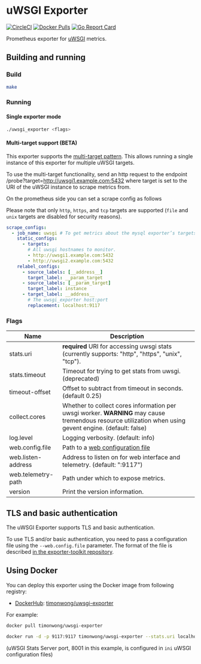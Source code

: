 # uWSGI Exporter

[![CircleCI](https://circleci.com/gh/timonwong/uwsgi_exporter/tree/master.svg?style=shield)][circleci]
[![Docker Pulls](https://img.shields.io/docker/pulls/timonwong/uwsgi-exporter.svg?maxAge=604800)][hub]
[![Go Report Card](https://goreportcard.com/badge/github.com/timonwong/uwsgi_exporter)](https://goreportcard.com/report/github.com/timonwong/uwsgi_exporter)

Prometheus exporter for [uWSGI] metrics.

## Building and running

### Build

```bash
make
```

### Running

#### Single exporter mode

```bash
./uwsgi_exporter <flags>
```

#### Multi-target support (BETA)

This exporter supports the [multi-target pattern](https://prometheus.io/docs/guides/multi-target-exporter/). This allows running a single instance of this exporter for multiple uWSGI targets.

To use the multi-target functionality, send an http request to the endpoint /probe?target=http://uwsgi1.example.com:5432 where target is set to the URI of the uWSGI instance to scrape metrics from.

On the prometheus side you can set a scrape config as follows

Please note that only `http`, `https`, and `tcp` targets are supported (`file` and `unix` targets are disabled for security reasons).

```yaml
scrape_configs:
  - job_name: uwsgi # To get metrics about the mysql exporter’s targets
    static_configs:
      - targets:
        # All uwsgi hostnames to monitor.
        - http://uwsgi1.example.com:5432
        - http://uwsgi2.example.com:5432
    relabel_configs:
      - source_labels: [__address__]
        target_label: __param_target
      - source_labels: [__param_target]
        target_label: instance
      - target_label: __address__
        # The uwsgi_exporter host:port
        replacement: localhost:9117
```

### Flags

| Name               | Description                                                                                                                                             |
|--------------------|---------------------------------------------------------------------------------------------------------------------------------------------------------|
| stats.uri          | **required** URI for accessing uwsgi stats (currently supports: "http", "https", "unix", "tcp").                                                        |
| stats.timeout      | Timeout for trying to get stats from uwsgi. (deprecated)                                                                                                |
| timeout-offset     | Offset to subtract from timeout in seconds. (default 0.25)                                                                                              |
| collect.cores      | Whether to collect cores information per uwsgi worker. **WARNING** may cause tremendous resource utilization when using gevent engine. (default: false) |
| log.level          | Logging verbosity. (default: info)                                                                                                                      |
| web.config.file    | Path to a [web configuration file](#tls-and-basic-authentication)                                                                                       |
| web.listen-address | Address to listen on for web interface and telemetry. (default: ":9117")                                                                                |
| web.telemetry-path | Path under which to expose metrics.                                                                                                                     |
| version            | Print the version information.                                                                                                                          |

## TLS and basic authentication

The uWSGI Exporter supports TLS and basic authentication.

To use TLS and/or basic authentication, you need to pass a configuration file
using the `--web.config.file` parameter. The format of the file is described
[in the exporter-toolkit repository](https://github.com/prometheus/exporter-toolkit/blob/master/docs/web-configuration.md).

## Using Docker

You can deploy this exporter using the Docker image from following registry:

- [DockerHub]\: [timonwong/uwsgi-exporter](https://registry.hub.docker.com/r/timonwong/uwsgi-exporter/)

For example:

```bash
docker pull timonwong/uwsgi-exporter

docker run -d -p 9117:9117 timonwong/uwsgi-exporter --stats.uri localhost:8001
```

(uWSGI Stats Server port, 8001 in this example, is configured in `ini` uWSGI configuration files)

[uwsgi]: https://uwsgi-docs.readthedocs.io
[circleci]: https://circleci.com/gh/timonwong/uwsgi_exporter
[hub]: https://hub.docker.com/r/timonwong/uwsgi-exporter/
[travis]: https://travis-ci.org/timonwong/uwsgi_exporter
[dockerhub]: https://hub.docker.com
